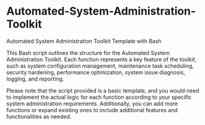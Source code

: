 # Automated-System-Administration-Toolkit
Automated System Administration Toolkit Template with Bash

This Bash script outlines the structure for the Automated System Administration Toolkit. Each function represents a key feature of the toolkit, such as system configuration management, maintenance task scheduling, security hardening, performance optimization, system issue diagnosis, logging, and reporting.

Please note that the script provided is a basic template, and you would need to implement the actual logic for each function according to your specific system administration requirements. Additionally, you can add more functions or expand existing ones to include additional features and functionalities as needed.
